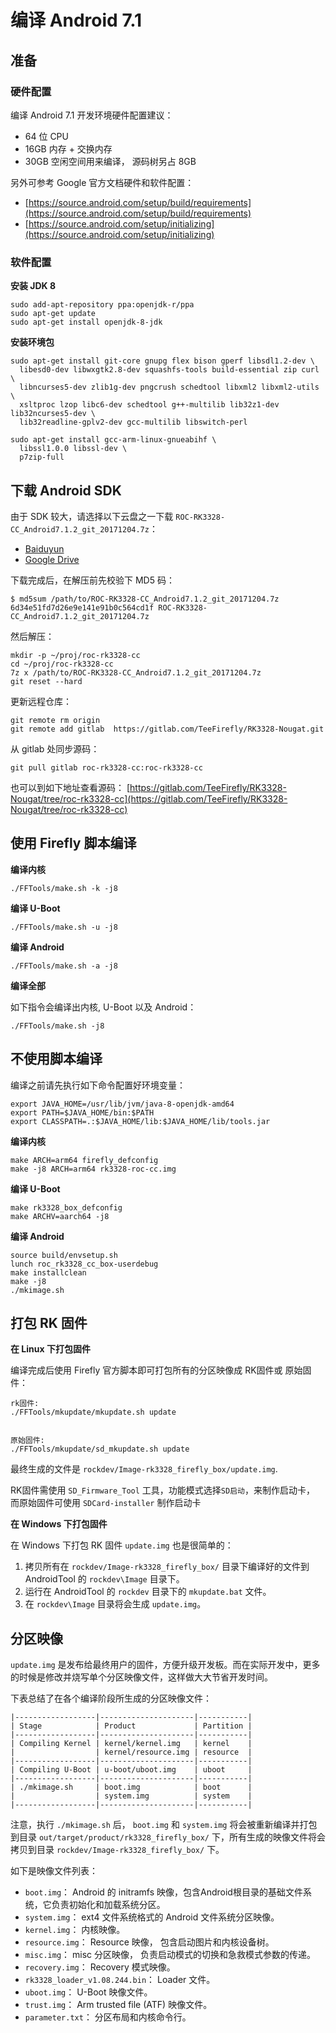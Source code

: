 # 编译 Android 7.1

## 准备

### 硬件配置

编译 Android 7.1 开发环境硬件配置建议：

- 64 位 CPU
- 16GB  内存 + 交换内存
- 30GB  空闲空间用来编译， 源码树另占 8GB

另外可参考 Google 官方文档硬件和软件配置：

- [https://source.android.com/setup/build/requirements](https://source.android.com/setup/build/requirements)
- [https://source.android.com/setup/initializing](https://source.android.com/setup/initializing)

### 软件配置

**安装 JDK 8**

``` shell
sudo add-apt-repository ppa:openjdk-r/ppa
sudo apt-get update
sudo apt-get install openjdk-8-jdk
```

**安装环境包**

``` shell
sudo apt-get install git-core gnupg flex bison gperf libsdl1.2-dev \
  libesd0-dev libwxgtk2.8-dev squashfs-tools build-essential zip curl \
  libncurses5-dev zlib1g-dev pngcrush schedtool libxml2 libxml2-utils \
  xsltproc lzop libc6-dev schedtool g++-multilib lib32z1-dev lib32ncurses5-dev \
  lib32readline-gplv2-dev gcc-multilib libswitch-perl

sudo apt-get install gcc-arm-linux-gnueabihf \
  libssl1.0.0 libssl-dev \
  p7zip-full
```

## 下载 Android SDK

由于 SDK 较大，请选择以下云盘之一下载 `ROC-RK3328-CC_Android7.1.2_git_20171204.7z`：

- [Baiduyun](https://pan.baidu.com/s/1eRT6isE "Android 7.1 SDK baiduyun")
- [Google Drive](https://drive.google.com/drive/folders/1N8fpfoeWLD4-VJcYN6Qfh_3-YBYzXxGq "Android 7.1 SDK Google Drive")

下载完成后，在解压前先校验下 MD5 码：

``` shell
$ md5sum /path/to/ROC-RK3328-CC_Android7.1.2_git_20171204.7z
6d34e51fd7d26e9e141e91b0c564cd1f ROC-RK3328-CC_Android7.1.2_git_20171204.7z
```

然后解压：

``` shell
mkdir -p ~/proj/roc-rk3328-cc
cd ~/proj/roc-rk3328-cc
7z x /path/to/ROC-RK3328-CC_Android7.1.2_git_20171204.7z
git reset --hard
```

更新远程仓库：

``` shell
git remote rm origin
git remote add gitlab  https://gitlab.com/TeeFirefly/RK3328-Nougat.git
```

从 gitlab 处同步源码：

``` shell
git pull gitlab roc-rk3328-cc:roc-rk3328-cc
```

也可以到如下地址查看源码：
  [https://gitlab.com/TeeFirefly/RK3328-Nougat/tree/roc-rk3328-cc](https://gitlab.com/TeeFirefly/RK3328-Nougat/tree/roc-rk3328-cc)

## 使用 Firefly 脚本编译

**编译内核**

``` shell
./FFTools/make.sh -k -j8
```

**编译 U-Boot**

``` shell
./FFTools/make.sh -u -j8
```

**编译 Android**

``` shell
./FFTools/make.sh -a -j8
```

**编译全部**

如下指令会编译出内核, U-Boot 以及 Android：

``` shell
./FFTools/make.sh -j8
```

## 不使用脚本编译

编译之前请先执行如下命令配置好环境变量：

``` shell
export JAVA_HOME=/usr/lib/jvm/java-8-openjdk-amd64
export PATH=$JAVA_HOME/bin:$PATH
export CLASSPATH=.:$JAVA_HOME/lib:$JAVA_HOME/lib/tools.jar
```

**编译内核**

``` shell
make ARCH=arm64 firefly_defconfig
make -j8 ARCH=arm64 rk3328-roc-cc.img
```

**编译 U-Boot**

``` shell
make rk3328_box_defconfig
make ARCHV=aarch64 -j8
```

**编译 Android**

``` shell
source build/envsetup.sh
lunch roc_rk3328_cc_box-userdebug
make installclean
make -j8
./mkimage.sh
```

## 打包 RK 固件

**在 Linux 下打包固件**

编译完成后使用 Firefly 官方脚本即可打包所有的分区映像成 RK固件或 原始固件：

``` shell
rk固件:
./FFTools/mkupdate/mkupdate.sh update


原始固件:
./FFTools/mkupdate/sd_mkupdate.sh update
```

最终生成的文件是 `rockdev/Image-rk3328_firefly_box/update.img`.

RK固件需使用 `SD_Firmware_Tool` 工具，功能模式选择`SD启动`，来制作启动卡，
而原始固件可使用 `SDCard-installer` 制作启动卡

**在 Windows 下打包固件**

在 Windows 下打包 RK 固件 `update.img` 也是很简单的：

1. 拷贝所有在 `rockdev/Image-rk3328_firefly_box/` 目录下编译好的文件到 AndroidTool 的 `rockdev\Image` 目录下。
2. 运行在 AndroidTool 的 `rockdev` 目录下的 `mkupdate.bat` 文件。
3. 在 `rockdev\Image` 目录将会生成 `update.img`。

## 分区映像

`update.img` 是发布给最终用户的固件，方便升级开发板。而在实际开发中，更多的时候是修改并烧写单个分区映像文件，这样做大大节省开发时间。

下表总结了在各个编译阶段所生成的分区映像文件：

```text
|------------------|---------------------|-----------|
| Stage            | Product             | Partition |
|------------------|---------------------|-----------|
| Compiling Kernel | kernel/kernel.img   | kernel    |
|                  | kernel/resource.img | resource  |
|------------------|---------------------|-----------|
| Compiling U-Boot | u-boot/uboot.img    | uboot     |
|------------------|---------------------|-----------|
| ./mkimage.sh     | boot.img            | boot      |
|                  | system.img          | system    |
|------------------|---------------------|-----------|
```

注意，执行 `./mkimage.sh` 后， `boot.img` 和 `system.img` 将会被重新编译并打包到目录 `out/target/product/rk3328_firefly_box/` 下，所有生成的映像文件将会拷贝到目录 `rockdev/Image-rk3328_firefly_box/` 下。

如下是映像文件列表：

- `boot.img`： Android 的 initramfs 映像，包含Android根目录的基础文件系统，它负责初始化和加载系统分区。
- `system.img`： ext4 文件系统格式的 Android 文件系统分区映像。
- `kernel.img`： 内核映像。
- `resource.img`： Resource 映像， 包含启动图片和内核设备树。
- `misc.img`： misc 分区映像， 负责启动模式的切换和急救模式参数的传递。
- `recovery.img`： Recovery 模式映像。
- `rk3328_loader_v1.08.244.bin`： Loader 文件。
- `uboot.img`： U-Boot 映像文件。
- `trust.img`： Arm trusted file (ATF) 映像文件。
- `parameter.txt`： 分区布局和内核命令行。
